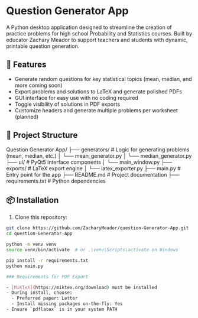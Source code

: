 # Question Generator App

A Python desktop application designed to streamline the creation of practice problems for high school Probability and Statistics courses. Built by educator Zachary Meador to support teachers and students with dynamic, printable question generation.

## 🚀 Features

- Generate random questions for key statistical topics (mean, median, and more coming soon)
- Export problems and solutions to LaTeX and generate polished PDFs
- GUI interface for easy use with no coding required
- Toggle visibility of solutions in PDF exports
- Customize headers and generate multiple problems per worksheet (planned)

## 🧱 Project Structure
Question Generator App/
├── generators/ # Logic for generating problems (mean, median, etc.)
│ └── mean_generator.py
│ └── median_generator.py
├── ui/ # PyQt5 interface components
│ └── main_window.py
├── exports/ # LaTeX export engine
│ └── latex_exporter.py
├── main.py # Entry point for the app
├── README.md # Project documentation
├── requirements.txt # Python dependencies

## 📦 Installation

1. Clone this repository:

```bash
git clone https://github.com/ZacharyMeador/question-Generator-App.git
cd question-Generator-App

python -m venv venv
source venv/bin/activate  # or .\venv\Scripts\activate on Windows

pip install -r requirements.txt
python main.py

### Requirements for PDF Export

- [MiKTeX](https://miktex.org/download) must be installed
- During install, choose:
  - Preferred paper: Letter
  - Install missing packages on-the-fly: Yes
- Ensure `pdflatex` is in your system PATH
